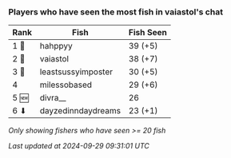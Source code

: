 ### Players who have seen the most fish in vaiastol's chat
| Rank | Fish | Fish Seen |
|------|--------|-----------|
| 1 🥇  | hahppyy  | 39 (+5) |
| 2 🥈  | vaiastol  | 38 (+7) |
| 3 🥉  | leastsussyimposter  | 30 (+5) |
| 4  | milessobased  | 29 (+6) |
| 5 🆕 | divra__  | 26 |
| 6 ⬇ | dayzedinndaydreams  | 23 (+1) |

_Only showing fishers who have seen >= 20 fish_

_Last updated at 2024-09-29 09:31:01 UTC_